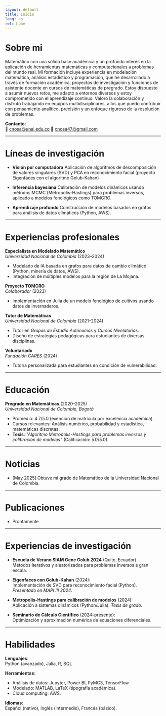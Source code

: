 ```yaml
---
layout: default
title: Inicio
lang: es
ref: home
---
```


# <span class="azul"> Sobre mi </span>

Matemático con una sólida base académica y un profundo interés en la aplicación de herramientas matemáticas y computacionales a problemas del mundo real. Mi formación incluye experiencia en modelación matemática, análisis estadístico y programación, que he desarrollado a través de formación académica, proyectos de investigación y funciones de asistente docente en cursos de matemáticas de pregrado. Estoy dispuesto a asumir nuevos retos, me adapto a entornos diversos y estoy comprometido con el aprendizaje continuo. Valoro la colaboración y disfruto trabajando en equipos multidisciplinares, a los que puedo contribuir con pensamiento analítico, precisión y un enfoque riguroso de la resolución de problemas.

**Contacto**:    
📧 cnosa@unal.edu.co
📧 cnosa47@gmail.com

---

# Líneas de investigación

- **Visión por computadora**
    Aplicación de algoritmos de descomposición de valores singulares (SVD) y PCA en reconocimiento facial (proyecto Eigenfaces con el algoritmo Golub-Kahan)

- **Inferencia bayesiana**
    Calibración de modelos dinámicos usando métodos MCMC (Metropolis-Hastings) para problemas inversos, aplicado a modelos fenológicos como TOMGRO.

- **Aprendizaje profundo**
    Construcción de modelos basados en grafos para análisis de datos climáticos (Python, AWS).

---

# Experiencias profesionales

**Especialista en Modelado Matemático**  
*Universidad Nacional de Colombia* (2023–2024)  
- Modelado de IA basada en grafos para datos de cambio climático (Python, minería de datos, AWS).  
- Integración de múltiples modelos para la región de La Mojana.  

**Proyecto TOMGRO**  
*Colaborador* (2023)  
- Implementación en Julia de un modelo fenológico de cultivos usando datos de invernaderos.  

**Tutor de Matemáticas**  
*Universidad Nacional de Colombia* (2021–2024)  
- Tutor en *Grupos de Estudio Autónomos* y *Cursos Nivelatorios*.  
- Diseño de estrategias pedagógicas para estudiantes de diversas disciplinas.  

**Voluntariado**  
*Fundación CARES* (2024)  
- Tutoría personalizada para estudiantes en condición de vulnerabilidad.  

---

# Educación 

**Pregrado en Matemáticas** (2020–2025)  
*Universidad Nacional de Colombia, Bogotá*  
- Promedio: 4.7/5.0 (exención de matrícula por excelencia académica).  
- Cursos relevantes: Análisis numérico, probabilidad y estadística, matemáticas discretas.  
- **Tesis**: *"Algoritmo Metropolis-Hastings para problemas inversos y calibración de modelos"* (Calificación: 5.0/5.0).


---

# Noticias
- [May 2025] Obtuve mi grado de Matemático de la Universidad Nacional de Colombia.

---

# Publicaciones

- Prontamente

---

# Experiencias de investigación

- **Escuela de Verano SIAM Gene Golub 2024** (Quito, Ecuador)  
 Métodos iterativos y aleatorizados para problemas inversos a gran escala.  

- **Eigenfaces con Golub-Kahan** (2024):  
  Implementación de SVD para reconocimiento facial (Python). *Presentado en MAPI III 2024*.  

- **Metropolis-Hastings para calibración de modelos** (2024):  
  Aplicación a sistemas dinámicos (Python/Julia). *Tesis de grado*.  

- **Seminario de Cálculo Científico** (2024–presente):  
  Optimización y aproximación numérica de ecuaciones diferenciales. 


---


# Habilidades 

**Lenguajes**:  
Python (avanzado), Julia, R, SQL  

**Herramientas**:  
- Análisis de datos: Jupyter, Power BI, PyMC3, TensorFlow.  
- Modelado: MATLAB, LaTeX (tipografía académica).  
- Cloud computing: AWS.  

**Idiomas**:  
Español (nativo), Inglés (intermedio), Francés (básico). 